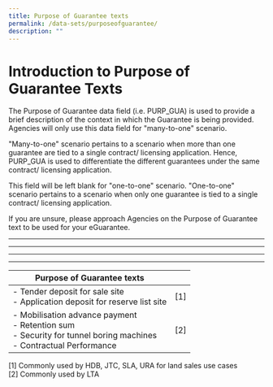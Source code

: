 ```yaml
---
title: Purpose of Guarantee texts
permalink: /data-sets/purposeofguarantee/
description: ""
---
```

# Introduction to Purpose of Guarantee Texts

The Purpose of Guarantee data field (i.e. PURP_GUA) is used to provide a brief description of the context in which the Guarantee is being provided. Agencies will only use this data field for "many-to-one" scenario. 

"Many-to-one" scenario pertains to a scenario when more than one guarantee are tied to a single contract/ licensing application. Hence, PURP_GUA is used to differentiate the different guarantees under the same contract/ licensing application.

This field will be left blank for "one-to-one" scenario. "One-to-one" scenario pertains to a scenario when only one guarantee is tied to a single contract/ licensing application. 

If you are unsure, please approach Agencies on the Purpose of Guarantee text to be used for your eGuarantee.

****
****
****
****

| Purpose of Guarantee texts |  | 
| -------- | -------- | 
| - Tender deposit for sale site <br> - Application deposit for reserve list site    |[1] 
| - Mobilisation advance payment<br> - Retention sum <br> - Security for tunnel boring machines<br> - Contractual Performance   | [2]

[1] Commonly used by HDB, JTC, SLA, URA for land sales use cases<br>
[2] Commonly used by LTA <br>